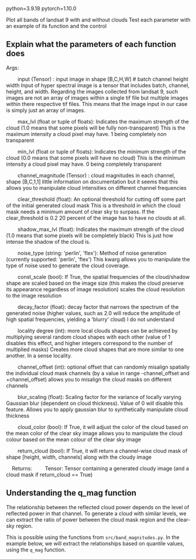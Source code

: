python=3.9.18
pytorch=1.10.0

Plot all bands of landsat 9 with and without clouds 
Test each parameter with an example of its function and the control 

## Explain what the parameters of each function does
Args:

        input (Tensor) : input image in shape [B,C,H,W] # batch channel height width
Input of hyper spectral image is a tensor that includes batch, channel, height, and width. Regarding the images collected from landsat 9, such images are not an array of images within a single tif file but multiple images within there respective tif files. This means that the image input in our case is simply just an array of images. 


        max_lvl (float or tuple of floats): Indicates the maximum strength of the cloud (1.0 means that some pixels will be fully non-transparent)
This is the maximum intensity a cloud pixel may have. 1 being completely non transparent 


        min_lvl (float or tuple of floats): Indicates the minimum strength of the cloud (0.0 means that some pixels will have no cloud)
This is the minimum intensity a cloud pixel may have. 0 being completely transparent 


        channel_magnitude (Tensor) : cloud magnitudes in each channel, shape [B,C,1,1]
little information on documentation but it seems that this allows you to manipulate cloud intensities on different channel frequencies 


        clear_threshold (float): An optional threshold for cutting off some part of the initial generated cloud mask
This is a threshold in which the cloud mask needs a minimum amount of clear sky to surpass. If the clear_threshold is 0.2 20 percent of the image has to have no clouds at all.


        shadow_max_lvl (float): Indicates the maximum strength of the cloud (1.0 means that some pixels will be completely black)
This is just how intense the shadow of the cloud is. 


        noise_type (string: 'perlin', 'flex'): Method of noise generation (currently supported: 'perlin', 'flex')
This kwarg allows you to manipulate the type of noise used to generate the cloud coverage. 


        const_scale (bool): If True, the spatial frequencies of the cloud/shadow shape are scaled based on the image size (this makes the cloud preserve its appearance regardless of image resolution)
scales the cloud resolution to the image resolution


        decay_factor (float): decay factor that narrows the spectrum of the generated noise (higher values, such as 2.0 will reduce the amplitude of high spatial frequencies, yielding a 'blurry' cloud)
I do not understand 


        locality degree (int): more local clouds shapes can be achieved by multiplying several random cloud shapes with each other (value of 1 disables this effect, and higher integers correspond to the number of multiplied masks)
Creates more cloud shapes that are more similar to one another. In a sense locality. 


        channel_offset (int): optional offset that can randomly misalign spatially the individual cloud mask channels (by a value in range -channel_offset and +channel_offset)
allows you to misalign the cloud masks on different channels


        blur_scaling (float): Scaling factor for the variance of locally varying Gaussian blur (dependent on cloud thickness). Value of 0 will disable this feature.
Allows you to apply gaussian blur to synthetically manipulate cloud thickness


        cloud_color (bool): If True, it will adjust the color of the cloud based on the mean color of the clear sky image
allows you to manipulate the cloud colour based on the mean colour of the clear sky image 


        return_cloud (bool): If True, it will return a channel-wise cloud mask of shape [height, width, channels] along with the cloudy image



    Returns:
        Tensor: Tensor containing a generated cloudy image (and a cloud mask if return_cloud == True)



## Understanding the q_mag function

The relationship between the reflected cloud power depends on the level of reflected power in that channel. To generate a cloud with similar levels, we can extract the ratio of power between the cloud mask region and the clear-sky region.

This is possible using the functions from `src/band_magnitudes.py`. In the example below, we will extract the relationships based on quantile values, using the `q_mag` function.